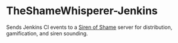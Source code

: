 TheShameWhisperer-Jenkins
=========================

Sends Jenkins CI events to a [Siren of Shame](http://sirenofshame.com) server for distribution, gamification, and siren sounding.
